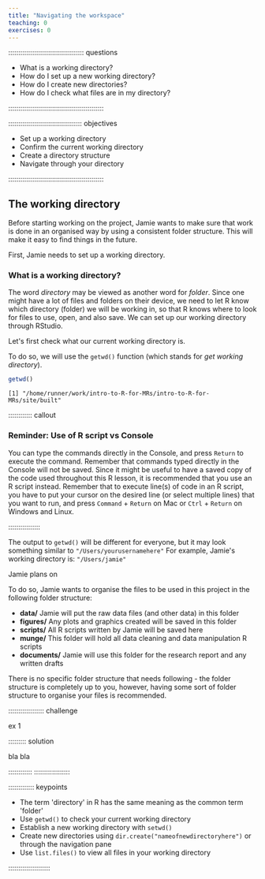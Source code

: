 ```yaml
---
title: "Navigating the workspace"
teaching: 0
exercises: 0
---
```


:::::::::::::::::::::::::::::::::::::: questions 

- What is a working directory?
- How do I set up a new working directory?
- How do I create new directories?
- How do I check what files are in my directory?

::::::::::::::::::::::::::::::::::::::::::::::::

::::::::::::::::::::::::::::::::::::: objectives

- Set up a working directory
- Confirm the current working directory
- Create a directory structure
- Navigate through your directory

::::::::::::::::::::::::::::::::::::::::::::::::

## The working directory

Before starting working on the project, Jamie wants to make sure that work is done in an organised way by using a consistent folder structure. This will make it easy to find things in the future.

First, Jamie needs to set up a working directory.

### What is a working directory?

The word *directory* may be viewed as another word for *folder*. Since one might have a lot of files and folders on their device, we need to let R know which directory (folder) we will be working in, so that R knows where to look for files to use, open, and also save. We can set up our working directory through RStudio.

Let's first check what our current working directory is. 

To do so, we will use the `getwd()` function (which stands for *get working directory*). 


```r
getwd()
```

```{.output}
[1] "/home/runner/work/intro-to-R-for-MRs/intro-to-R-for-MRs/site/built"
```

:::::::::::: callout
### Reminder: Use of R script vs Console

You can type the commands directly in the Console, and press `Return` to execute the command. Remember that commands typed directly in the Console will not be saved. Since it might be useful to have a saved copy of the code used throughout this R lesson, it is recommended that you use an R script instead. Remember that to execute line(s) of code in an R script, you have to put your cursor on the desired line (or select multiple lines) that you want to run, and press `Command` + `Return` on Mac or `Ctrl` + `Return` on Windows and Linux.

::::::::::::::::

The output to `getwd()` will be different for everyone, but it may look something similar to `"/Users/yourusernamehere"`
For example, Jamie's working directory is: `"/Users/jamie"`

Jamie plans on 

To do so, Jamie wants to organise the files to be used in this project in the following folder structure:

- **data/** Jamie will put the raw data files (and other data) in this folder
- **figures/** Any plots and graphics created will be saved in this folder
- **scripts/** All R scripts written by Jamie will be saved here
- **munge/** This folder will hold all data cleaning and data manipulation R scripts
- **documents/** Jamie will use this folder for the research report and any written drafts

There is no specific folder structure that needs following - the folder structure is completely up to you, however, having some sort of folder structure to organise your files is recommended. 

:::::::::::::::::: challenge

ex 1

::::::::: solution

bla bla

::::::::::::
::::::::::::::::::

::::::::::::: keypoints

- The term 'directory' in R has the same meaning as the common term 'folder' 
- Use `getwd()` to check your current working directory
- Establish a new working directory with `setwd()`
- Create new directories using `dir.create("nameofnewdirectoryhere")` or through the navigation pane
- Use `list.files()` to view all files in your working directory

:::::::::::::::::::::
